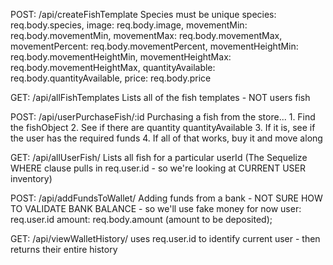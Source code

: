 POST:  /api/createFishTemplate
Species must be unique
    species: req.body.species,
    image: req.body.image,
    movementMin: req.body.movementMin,
    movementMax: req.body.movementMax,
    movementPercent: req.body.movementPercent,
    movementHeightMin: req.body.movementHeightMin,
    movementHeightMax: req.body.movementHeightMax,
    quantityAvailable: req.body.quantityAvailable,
    price: req.body.price

GET: /api/allFishTemplates
Lists all of the fish templates - NOT users fish

POST: /api/userPurchaseFish/:id
    Purchasing a fish from the store...
    1. Find the fishObject
    2. See if there are quantity quantityAvailable
    3. If it is, see if the user has the required funds
    4. If all of that works, buy it and move along 
    <!-- name: req.body.name (a user can name their fish)
    forSale: req.body.forSale (BOOLEAN - default false)
    price: req.body.price (DOUBLE - default 0.0) -->

GET: /api/allUserFish/
Lists all fish for a particular userId
(The Sequelize WHERE clause pulls in req.user.id - so we're looking at CURRENT USER inventory)

POST: /api/addFundsToWallet/
    Adding funds from a bank - NOT SURE HOW TO VALIDATE BANK BALANCE - so we'll use fake money for now
    user: req.user.id
    amount: req.body.amount (amount to be deposited);

GET: /api/viewWalletHistory/
    uses req.user.id to identify current user - then returns their entire history
